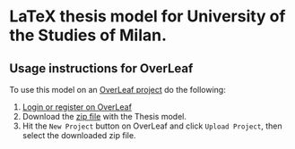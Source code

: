 # LaTeX thesis model for University of the Studies of Milan.

## Usage instructions for OverLeaf
To use this model on an [OverLeaf project](https://www.overleaf.com/) do the following:

1. [Login or register on OverLeaf](https://www.overleaf.com/login)
2. Download the [zip file](https://github.com/LucaCappelletti94/thesis_model_unimi/blob/main/Thesis%20model%20for%20University%20of%20the%20Studies%20of%20Milan.zip?raw=true) with the Thesis model.
3. Hit the `New Project` button on OverLeaf and click `Upload Project`, then select the downloaded zip file.
